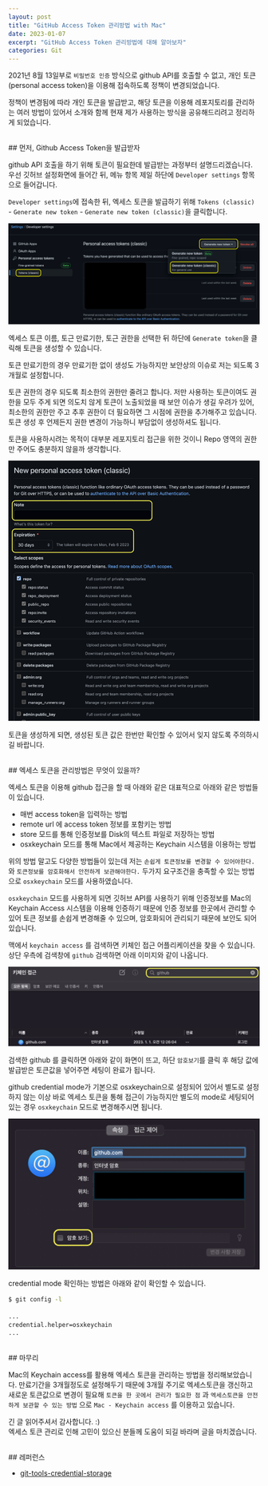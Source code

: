 ```yaml
---
layout: post
title: "GitHub Access Token 관리방법 with Mac"
date: 2023-01-07
excerpt: "GitHub Access Token 관리방법에 대해 알아보자"
categories: Git
---
```


2021년 8월 13일부로 `비밀번호 인증` 방식으로 github API를 호출할 수 없고, 개인 토큰(personal access token)을 이용해 접속하도록 정책이 변경되었습니다.

정책이 변경됨에 따라 개인 토큰을 발급받고, 해당 토큰을 이용해 레포지토리를 관리하는 여러 방법이 있어서 소개와 함께 현재 제가 사용하는 방식을 공유해드리려고 정리하게 되었습니다.

<br/>
## 먼저, Github Access Token을 발급받자

github API 호출을 하기 위해 토큰이 필요한데 발급받는 과정부터 설명드리겠습니다.
우선 깃허브 설정화면에 들어간 뒤, 메뉴 항목 제일 하단에 `Developer settings` 항목으로 들어갑니다.

`Developer settings`에 접속한 뒤, 엑세스 토큰을 발급하기 위해 `Tokens (classic)` - `Generate new token` - `Generate new token (classic)`을 클릭합니다.

![이미지](https://raw.githubusercontent.com/wlroh/wlroh.github.io/main/assets/images/git-access-token/image-1.png)

엑세스 토큰 이름, 토근 만료기한, 토근 권한을 선택한 뒤 하단에 `Generate token`을 클릭해 토큰을 생성할 수 있습니다.

토큰 만료기한의 경우 만료기한 없이 생성도 가능하지만 보안상의 이슈로 저는 되도록 3개월로 설정합니다. 

토큰 권한의 경우 되도록 최소한의 권한만 줄려고 합니다. 저만 사용하는 토큰이여도 권한을 모두 주게 되면 의도치 않게 토큰이 노출되었을 때 보안 이슈가 생길 우려가 있어, 최소한의 권한만 주고 추후 권한이 더 필요하면 그 시점에 권한을 추가해주고 있습니다.
토큰 생성 후 언제든지 권한 변경이 가능하니 부담없이 생성하셔도 됩니다.

토큰을 사용하시려는 목적이 대부분 레포지토리 접근을 위한 것이니 Repo 영역의 권한만 주어도 충분하지 않을까 생각합니다.

![이미지](https://raw.githubusercontent.com/wlroh/wlroh.github.io/main/assets/images/git-access-token/image-2.png)

토큰을 생성하게 되면, 생성된 토큰 값은 한번만 확인할 수 있어서 잊지 않도록 주의하시길 바랍니다.

<br/>
## 엑세스 토큰을 관리방법은 무엇이 있을까?

엑세스 토큰을 이용해 github 접근을 할 때 아래와 같은 대표적으로 아래와 같은 방법들이 있습니다.

- 매번 access token을 입력하는 방법
- remote url 에 access token 정보를 포함키는 방법
- store 모드를 통해 인증정보를 Disk의 텍스트 파일로 저장하는 방법
- osxkeychain 모드를 통해 Mac에서 제공하는 Keychain 시스템을 이용하는 방법

위의 방법 말고도 다양한 방법들이 있는데 저는 `손쉽게 토큰정보를 변경할 수 있어야한다.` 와 `토큰정보를 암호화해서 안전하게 보관해야한다.` 두가지 요구조건을 충족할 수 있는 방법으로 `osxkeychain` 모드를 사용하였습니다.

`osxkeychain` 모드를 사용하게 되면 깃허브 API를 사용하기 위해 인증정보를 Mac의 Keychain Access 시스템을 이용해 인증하기 때문에 인증 정보를 한곳에서 관리할 수 있어 토큰 정보를 손쉽게 변경해줄 수 있으며, 암호화되어 관리되기 때문에 보안도 되어있습니다.

맥에서 `keychain access` 를 검색하면 키체인 접근 어플리케이션을 찾을 수 있습니다.
상단 우측에 검색창에 `github` 검색하면 아래 이미지와 같이 나옵니다.

![이미지](https://raw.githubusercontent.com/wlroh/wlroh.github.io/main/assets/images/git-access-token/image-3.png)

검색한 github 를 클릭하면 아래와 같이 화면이 뜨고, 하단 `암호보기`를 클릭 후 해당 값에 발급받은 토큰값을 넣어주면 세팅이 완료가 됩니다.

github credential mode가 기본으로 osxkeychain으로 설정되어 있어서 별도로 설정하지 않는 이상 바로 엑세스 토큰을 통해 접근이 가능하지만 별도의 mode로 세팅되어 있는 경우 `osxkeychain` 모드로 변경해주시면 됩니다.

![이미지](https://raw.githubusercontent.com/wlroh/wlroh.github.io/main/assets/images/git-access-token/image-4.png)

credential mode 확인하는 방법은 아래와 같이 확인할 수 있습니다.

```bash
$ git config -l

...
credential.helper=osxkeychain
...
```

<br/>
## 마무리

Mac의 Keychain access를 활용해 엑세스 토큰을 관리하는 방법을 정리해보았습니다. 만료기간을 3개월정도로 설정해두기 때문에 3개월 주기로 엑세스토큰을 갱신하고 새로운 토큰값으로 변경이 필요해 `토큰을 한 곳에서 관리가 필요한 점` 과 `엑세스토큰을 안전하게 보관할 수 있는 방법` 으로 `Mac - Keychain access` 를 이용하고 있습니다.

긴 글 읽어주셔서 감사합니다. :)<br/>
엑세스 토큰 관리로 인해 고민이 있으신 분들께 도움이 되길 바라며 글을 마치겠습니다.

<br/>
## 레퍼런스

- [git-tools-credential-storage](https://git-scm.com/book/en/v2/Git-Tools-Credential-Storage)
